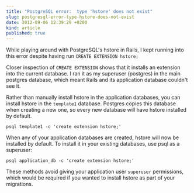 ```yaml
---
title: "PostgreSQL error:  type 'hstore' does not exist"
slug: postgresql-error-type-hstore-does-not-exist
date: 2012-09-06 12:39:29 +0200
kind: article
published: true
---
```


While playing around with PostgreSQL's hstore in Rails, I kept running into this error despite having run `CREATE EXTENSION hstore;`

Closer inspection of `CREATE EXTENSION` shows that it installs an extension into the current database. I ran it as my superuser (postgres) in the main postgres database, which meant Rails and its application database couldn't see it.

Rather than manually install hstore in the application databases, you can install hstore in the `template1` database. Postgres copies this database when creating a new one, so every new database will have hstore installed by default.

    psql template1 -c 'create extension hstore;'

When any of your application databases are created, hstore will now be installed by default. To install it in your existing databases, use psql as a superuser:

    psql application_db -c 'create extension hstore;'

These methods avoid giving your application user `superuser` permissions, which would be required if you wanted to install hstore as part of your migrations.